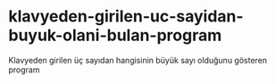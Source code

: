 # klavyeden-girilen-uc-sayidan-buyuk-olani-bulan-program
Klavyeden girilen üç sayıdan hangisinin büyük sayı olduğunu gösteren program
